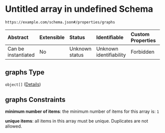 # Untitled array in undefined Schema

```txt
https://example.com/schema.json#/properties/graphs
```



| Abstract            | Extensible | Status         | Identifiable            | Custom Properties | Additional Properties | Access Restrictions | Defined In                                                                        |
| :------------------ | :--------- | :------------- | :---------------------- | :---------------- | :-------------------- | :------------------ | :-------------------------------------------------------------------------------- |
| Can be instantiated | No         | Unknown status | Unknown identifiability | Forbidden         | Allowed               | none                | [kgsteward.schema.json\*](../../out/kgsteward.schema.json "open original schema") |

## graphs Type

`object[]` ([Details](kgsteward-properties-graphs-items.md))

## graphs Constraints

**minimum number of items**: the minimum number of items for this array is: `1`

**unique items**: all items in this array must be unique. Duplicates are not allowed.
